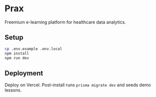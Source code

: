 # Prax

Freemium e-learning platform for healthcare data analytics.

## Setup

```bash
cp .env.example .env.local
npm install
npm run dev
```

## Deployment

Deploy on Vercel. Post-install runs `prisma migrate dev` and seeds demo lessons.
